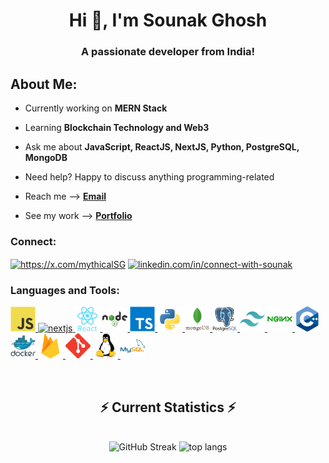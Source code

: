 <h1 align="center">Hi 👋, I'm Sounak Ghosh</h1>
<h3 align="center" style="font-weight:bold">A passionate developer from India!</h3>

<h2>About Me:</h2>
<!-- <img align="right" alt="Coding" width="335" src="https://cdn.dribbble.com/users/1162077/screenshots/3848914/media/7ed7d5ca074b48b328150e5a231e8d1f.gif"> -->


-   Currently working on **MERN Stack**

-   Learning **Blockchain Technology and Web3**

-   Ask me about **JavaScript, ReactJS, NextJS, Python, PostgreSQL, MongoDB**

-   Need help? Happy to discuss anything programming-related

-   Reach me --> **[Email](mailto:sounakcareers09@gmail.com)**

-   See my work --> **[Portfolio](https://sounak-ghosh.vercel.app/)**

<h3 align="left">Connect:</h3>
<p align="left">
<a href="https://x.com/sounak_twt" target="_blank"><img align="center" src="https://upload.wikimedia.org/wikipedia/commons/9/95/Twitter_new_X_logo.png?20230802142353" alt="https://x.com/mythicalSG" height="35" width="45"/></a>
<a href="https://linkedin.com/in/connect-with-sounak" target="_blank"><img align="center" src="https://upload.wikimedia.org/wikipedia/commons/8/81/LinkedIn_icon.svg" alt="linkedin.com/in/connect-with-sounak" height="35" width="45" /></a>

</p>

</p>

<h3 align="left">Languages and Tools:</h3>
<p align="left">
  <a href="https://developer.mozilla.org/en-US/docs/Web/JavaScript" target="_blank" rel="noreferrer"> <img src="./icons/javascript-original.svg" alt="javascript" width="40" height="40"/> </a>
<a href="https://nextjs.org/" target="_blank" rel="noreferrer"> <img src="https://cdn.jsdelivr.net/gh/devicons/devicon/icons/nextjs/nextjs-original.svg"  alt="nextjs" width="40" height="40"/> </a>
 <a href="https://reactjs.org/" target="_blank" rel="noreferrer"> <img src="./icons/react-original-wordmark.svg" alt="react" width="40" height="40"/> </a>
  <a href="https://nodejs.org" target="_blank" rel="noreferrer"> <img src="./icons/nodejs-original-wordmark.svg" alt="nodejs" width="40" height="40"/> </a>
  <a href="https://www.typescriptlang.org/" target="_blank" rel="noreferrer"> <img src="./icons/typescript-original.svg" alt="typescript" width="40" height="40"/> </a>
 <a href="https://www.python.org" target="_blank" rel="noreferrer"> <img src="./icons/python-original.svg" alt="python" width="40" height="40"/> </a>
  <a href="https://www.mongodb.com/" target="_blank" rel="noreferrer"> <img src="./icons/mongodb-original-wordmark.svg" alt="mongodb" width="40" height="40"/> </a>
  <a href="https://www.postgresql.org" target="_blank" rel="noreferrer"> <img src="./icons/postgresql-original-wordmark.svg" alt="postgresql" width="40" height="40"/> </a>
  <a href="https://tailwindcss.com/" target="_blank" rel="noreferrer"> <img src="./icons/tailwindcss-icon.svg" alt="tailwind" width="40" height="40"/> </a>
  <a href="https://www.nginx.com" target="_blank" rel="noreferrer"> <img src="./icons/nginx-original.svg" alt="nginx" width="40" height="40"/> </a>
  <a href="https://www.w3schools.com/cpp/" target="_blank" rel="noreferrer"> <img src="./icons/cplusplus-original.svg" alt="cplusplus" width="40" height="40"/> </a>
  <a href="https://www.docker.com/" target="_blank" rel="noreferrer"> <img src="./icons/docker-original-wordmark.svg" alt="docker" width="40" height="40"/> </a>
  <a href="https://firebase.google.com/" target="_blank" rel="noreferrer"> <img src="./icons/firebase-icon.svg" alt="firebase" width="40" height="40"/> </a>
  <a href="https://git-scm.com/" target="_blank" rel="noreferrer"> <img src="./icons/git-scm-icon.svg" alt="git" width="40" height="40"/> </a>
  <a href="https://www.linux.org/" target="_blank" rel="noreferrer"> <img src="./icons/linux-original.svg" alt="linux" width="40" height="40"/> </a>
  <a href="https://www.mysql.com/" target="_blank" rel="noreferrer"> <img src="./icons/mysql-original-wordmark.svg" alt="mysql" width="40" height="40"/> </a>
  
  </p>

<br/>
  <h2 align="center">⚡ Current Statistics ⚡</h2>
<br>

<div align="center">
  
  <img width=390 src="https://github-readme-streak-stats-steel-psi.vercel.app?user=sounak-ghosh03&count_private=true&theme=react&ring=0909EB&fire=FFAE0A&border=0909EB" alt="GitHub Streak" />

  <img width=390 src="https://github-readme-stats.vercel.app/api/top-langs?username=sounak-ghosh03&show_icons=true&locale=en&langs_count=10&layout=compact&theme=react&border_radius=10" alt="top langs" />

</div>
